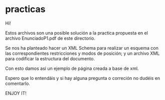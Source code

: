 # practicas

Hi!

Estos archivos son una posible solución a la practica propuesta en el archivo EnunciadoP1.pdf de este directorio.

Se nos ha planteado hacer un XML Schema para realizar un esquema con las correspondientes restricciones y modos de posición; 
y un archivo XML para codificar la estructura del documento.

Con esto damos así un ejemplo de página creada a base de xml.

Espero que lo entendáis y si hay alguna pregunta o correción no dudéis en comentarlo.

ENJOY IT!
